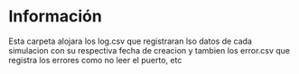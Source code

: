 # Información
Esta carpeta alojara los log.csv que registraran lso datos de cada simulacion con su respectiva fecha de creacion y tambien los error.csv que registra los errores como no leer el puerto, etc